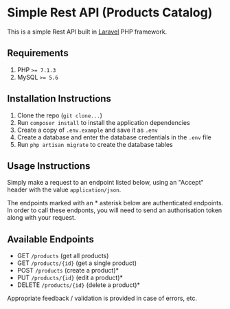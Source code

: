 # Simple Rest API (Products Catalog)

This is a simple Rest API built in [Laravel](https://laravel.com) PHP framework.

## Requirements

1. PHP `>= 7.1.3`
2. MySQL `>= 5.6`

## Installation Instructions

1. Clone the repo (`git clone...`)
2. Run `composer install` to install the application dependencies
3. Create a copy of `.env.example` and save it as `.env`
3. Create a database and enter the database credentials in the `.env` file
3. Run `php artisan migrate` to create the database tables

## Usage Instructions

Simply make a request to an endpoint listed below, using an "Accept" header with the value `application/json`.

The endpoints marked with an * asterisk below are authenticated endpoints. In order to call these endponts, you will need to send an authorisation token along with your request.

## Available Endpoints

- GET `/products` (get all products)
- GET `/products/{id}` (get a single product)
- POST `/products` (create a product)*
- PUT `/products/{id}` (edit a product)*
- DELETE `/products/{id}` (delete a product)*

Appropriate feedback / validation is provided in case of errors, etc.
